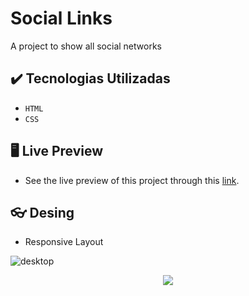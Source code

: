 # Social Links
A project to show all social networks

## ✔️ Tecnologias Utilizadas
- ``HTML``
- ``CSS``


## :desktop_computer: Live Preview

- See the live preview of this project through this [link](https://leandro4silva.github.io/social-links/).



## :eyeglasses: Desing
- Responsive Layout

![desktop](https://user-images.githubusercontent.com/91700989/178119511-4ab82d3d-fe11-4598-89dc-e175e39b434d.png)

<p align="center">
<img src="https://user-images.githubusercontent.com/91700989/178119514-33c65d18-575f-4b22-93f0-3ede254d209d.png">
</p>
